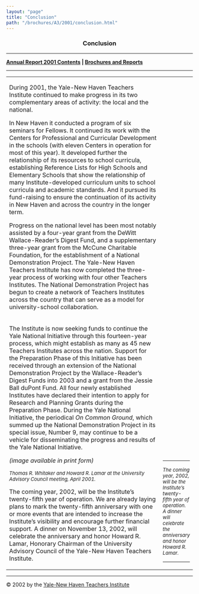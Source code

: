```yaml
---
layout: "page"
title: "Conclusion"
path: "/brochures/A3/2001/conclusion.html"
---
```

<main>
<center><a name="t"></a><b><h3>Conclusion</h3></b></center>
<hr/>
<b><a href="index.html">Annual Report 2001 Contents</a>
| <a href="..\..\">Brochures and Reports</a></b>
<hr/>
<table cellpadding="2">
<tbody><tr>
<td width="85%"><p>During 2001, the Yale-New Haven Teachers Institute continued to make progress in its two complementary areas of activity: the local and the national.
</p>
<p>In New Haven it conducted a program of six seminars for Fellows. It continued its work with the Centers for Professional and Curricular Development in the schools (with eleven Centers in operation for most of this year). It developed further the relationship of its resources to school curricula, establishing Reference Lists for High Schools and Elementary Schools that show the relationship of many Institute-developed curriculum units to school curricula and academic standards. And it pursued its fund-raising to ensure the continuation of its activity in New Haven and across the country in the longer term.
</p>
<p>Progress on the national level has been most notably assisted by a four-year grant from the DeWitt Wallace-Reader’s Digest Fund, and a supplementary three-year grant from the McCune Charitable Foundation, for the establishment of a National Demonstration Project. The Yale-New Haven Teachers Institute has now completed the three-year process of working with four other Teachers Institutes. The National Demonstration Project has begun to create a network of Teachers Institutes across the country that can serve as a model for university-school collaboration.
</p>
</td>
</tr>
<tr>
</tr>
<tr>
</tr>
<tr>
</tr>
<tr>
</tr>
<tr>
<td width="85%">
<p>The Institute is now seeking funds to continue the Yale National Initiative through this fourteen-year process, which might establish as many as 45 new Teachers Institutes across the nation. Support for the Preparation Phase of this Initiative has been received through an extension of the National Demonstration Project by the Wallace-Reader’s Digest Funds into 2003 and a grant from the Jessie Ball duPont Fund. All four newly established Institutes have declared their intention to apply for Research and Planning Grants during the Preparation Phase. During the Yale National Initiative, the periodical <i>On Common Ground</i>, which summed up the National Demonstration Project in its special issue, Number 9, may continue to be a vehicle for disseminating the progress and results of the Yale National Initiative.
</p>
<!-- IMAGE CAPTION BELOW -->
<p><i>(image available in print form)</i>
</p><p><font size="-1"><i>Thomas R. Whitaker and Howard R. Lamar at the University Advisory Council meeting, April 2001.
</i></font>
</p><p>The coming year, 2002, will be the Institute’s twenty-fifth year of operation. We are already laying plans to mark the twenty-fifth anniversary with one or more events that are intended to increase the Institute’s visibility and encourage further financial support. A dinner on November 13, 2002, will celebrate the anniversary and honor Howard R. Lamar, Honorary Chairman of the University Advisory Council of the Yale-New Haven Teachers Institute.
</p>
</td>
<!-- CALLOUT/SIDEBAR BELOW -->
<td valign="bottom">
<hr/>
<font size="-1"><i>The coming year, 2002, will be the Institute’s twenty-fifth year of operation. A dinner will celebrate the anniversary and honor Howard R. Lamar.</i></font>
<hr/>
</td>
</tr>
</tbody></table>
<hr/>© 2002 by the <a href="..\..\..\">Yale-New Haven Teachers Institute</a>
</main>